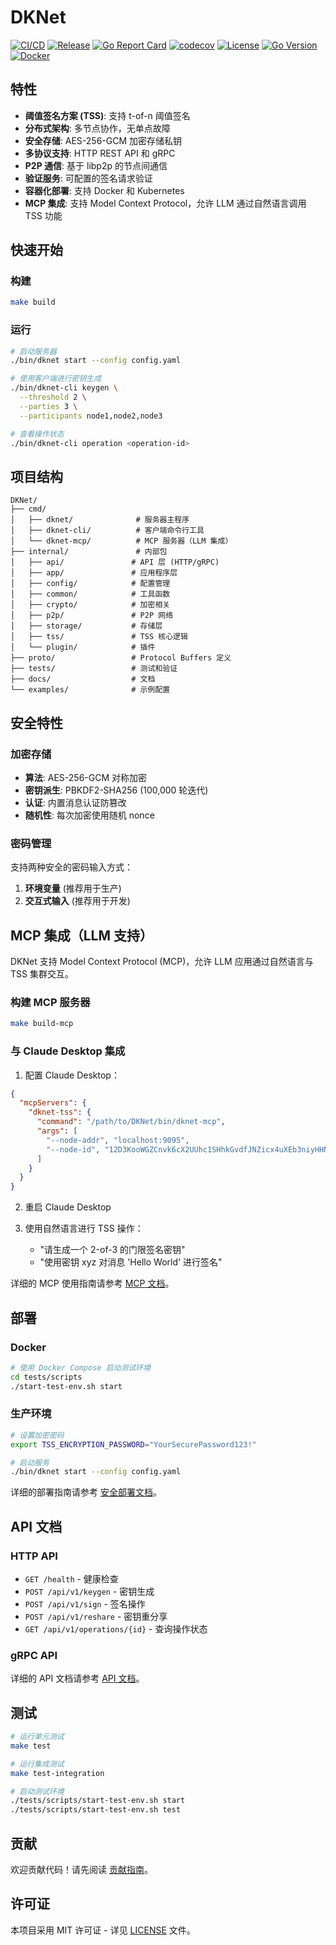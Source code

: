 # DKNet

[![CI/CD](https://github.com/dreamer-zq/DKNet/actions/workflows/ci.yml/badge.svg)](https://github.com/dreamer-zq/DKNet/actions/workflows/ci.yml)
[![Release](https://github.com/dreamer-zq/DKNet/actions/workflows/release.yml/badge.svg)](https://github.com/dreamer-zq/DKNet/actions/workflows/release.yml)
[![Go Report Card](https://goreportcard.com/badge/github.com/dreamer-zq/DKNet)](https://goreportcard.com/report/github.com/dreamer-zq/DKNet)
[![codecov](https://codecov.io/gh/dreamer-zq/DKNet/branch/main/graph/badge.svg)](https://codecov.io/gh/dreamer-zq/DKNet)
[![License](https://img.shields.io/badge/license-MIT-blue.svg)](LICENSE)
[![Go Version](https://img.shields.io/badge/go-1.23+-blue.svg)](https://golang.org/dl/)
[![Docker](https://img.shields.io/badge/docker-supported-blue.svg)](https://hub.docker.com/r/dreamer-zq/dknet)

## 特性

- **阈值签名方案 (TSS)**: 支持 t-of-n 阈值签名
- **分布式架构**: 多节点协作，无单点故障
- **安全存储**: AES-256-GCM 加密存储私钥
- **多协议支持**: HTTP REST API 和 gRPC
- **P2P 通信**: 基于 libp2p 的节点间通信
- **验证服务**: 可配置的签名请求验证
- **容器化部署**: 支持 Docker 和 Kubernetes
- **MCP 集成**: 支持 Model Context Protocol，允许 LLM 通过自然语言调用 TSS 功能

## 快速开始

### 构建

```bash
make build
```

### 运行

```bash
# 启动服务器
./bin/dknet start --config config.yaml

# 使用客户端进行密钥生成
./bin/dknet-cli keygen \
  --threshold 2 \
  --parties 3 \
  --participants node1,node2,node3

# 查看操作状态
./bin/dknet-cli operation <operation-id>
```

## 项目结构

```text
DKNet/
├── cmd/
│   ├── dknet/              # 服务器主程序
│   ├── dknet-cli/          # 客户端命令行工具
│   └── dknet-mcp/          # MCP 服务器（LLM 集成）
├── internal/               # 内部包
│   ├── api/               # API 层 (HTTP/gRPC)
│   ├── app/               # 应用程序层
│   ├── config/            # 配置管理
│   ├── common/            # 工具函数
│   ├── crypto/            # 加密相关
│   ├── p2p/               # P2P 网络
│   ├── storage/           # 存储层
│   ├── tss/               # TSS 核心逻辑
│   └── plugin/            # 插件
├── proto/                 # Protocol Buffers 定义
├── tests/                 # 测试和验证
├── docs/                  # 文档
└── examples/              # 示例配置
```

## 安全特性

### 加密存储

- **算法**: AES-256-GCM 对称加密
- **密钥派生**: PBKDF2-SHA256 (100,000 轮迭代)
- **认证**: 内置消息认证防篡改
- **随机性**: 每次加密使用随机 nonce

### 密码管理

支持两种安全的密码输入方式：

1. **环境变量** (推荐用于生产)
2. **交互式输入** (推荐用于开发)

## MCP 集成（LLM 支持）

DKNet 支持 Model Context Protocol (MCP)，允许 LLM 应用通过自然语言与 TSS 集群交互。

### 构建 MCP 服务器

```bash
make build-mcp
```

### 与 Claude Desktop 集成

1. 配置 Claude Desktop：

```json
{
  "mcpServers": {
    "dknet-tss": {
      "command": "/path/to/DKNet/bin/dknet-mcp",
      "args": [
        "--node-addr", "localhost:9095",
        "--node-id", "12D3KooWGZCnvk6cX2UUhc1SHhkGvdfJNZicx4uXEb3niyHHN7ch"
      ]
    }
  }
}
```

2. 重启 Claude Desktop

3. 使用自然语言进行 TSS 操作：
   - "请生成一个 2-of-3 的门限签名密钥"
   - "使用密钥 xyz 对消息 'Hello World' 进行签名"

详细的 MCP 使用指南请参考 [MCP 文档](docs/mcp-usage.md)。

## 部署

### Docker

```bash
# 使用 Docker Compose 启动测试环境
cd tests/scripts
./start-test-env.sh start
```

### 生产环境

```bash
# 设置加密密码
export TSS_ENCRYPTION_PASSWORD="YourSecurePassword123!"

# 启动服务
./bin/dknet start --config config.yaml
```

详细的部署指南请参考 [安全部署文档](docs/SECURITY.md)。

## API 文档

### HTTP API

- `GET /health` - 健康检查
- `POST /api/v1/keygen` - 密钥生成
- `POST /api/v1/sign` - 签名操作
- `POST /api/v1/reshare` - 密钥重分享
- `GET /api/v1/operations/{id}` - 查询操作状态

### gRPC API

详细的 API 文档请参考 [API 文档](docs/api.md)。

## 测试

```bash
# 运行单元测试
make test

# 运行集成测试
make test-integration

# 启动测试环境
./tests/scripts/start-test-env.sh start
./tests/scripts/start-test-env.sh test
```

## 贡献

欢迎贡献代码！请先阅读 [贡献指南](CONTRIBUTING.md)。

## 许可证

本项目采用 MIT 许可证 - 详见 [LICENSE](LICENSE) 文件。

